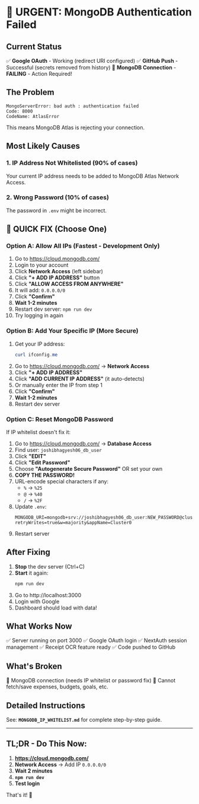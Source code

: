 # 🔴 URGENT: MongoDB Authentication Failed

## Current Status

✅ **Google OAuth** - Working (redirect URI configured)
✅ **GitHub Push** - Successful (secrets removed from history)
🔴 **MongoDB Connection** - **FAILING** - Action Required!

## The Problem

```
MongoServerError: bad auth : authentication failed
Code: 8000
CodeName: AtlasError
```

This means MongoDB Atlas is rejecting your connection.

## Most Likely Causes

### 1. IP Address Not Whitelisted (90% of cases)
Your current IP address needs to be added to MongoDB Atlas Network Access.

### 2. Wrong Password (10% of cases)  
The password in `.env` might be incorrect.

## 🚀 QUICK FIX (Choose One)

### Option A: Allow All IPs (Fastest - Development Only)

1. Go to https://cloud.mongodb.com/
2. Login to your account
3. Click **Network Access** (left sidebar)
4. Click **"+ ADD IP ADDRESS"** button
5. Click **"ALLOW ACCESS FROM ANYWHERE"**
6. It will add: `0.0.0.0/0`
7. Click **"Confirm"**
8. **Wait 1-2 minutes**
9. Restart dev server: `npm run dev`
10. Try logging in again

### Option B: Add Your Specific IP (More Secure)

1. Get your IP address:
   ```powershell
   curl ifconfig.me
   ```
2. Go to https://cloud.mongodb.com/ → **Network Access**
3. Click **"+ ADD IP ADDRESS"**
4. Click **"ADD CURRENT IP ADDRESS"** (it auto-detects)
5. Or manually enter the IP from step 1
6. Click **"Confirm"**
7. **Wait 1-2 minutes**
8. Restart dev server

### Option C: Reset MongoDB Password

If IP whitelist doesn't fix it:

1. Go to https://cloud.mongodb.com/ → **Database Access**
2. Find user: `joshibhagyesh06_db_user`
3. Click **"EDIT"**
4. Click **"Edit Password"**
5. Choose **"Autogenerate Secure Password"** OR set your own
6. **COPY THE PASSWORD!**
7. URL-encode special characters if any:
   - `%` → `%25`
   - `@` → `%40`
   - `/` → `%2F`
8. Update `.env`:
   ```env
   MONGODB_URI=mongodb+srv://joshibhagyesh06_db_user:NEW_PASSWORD@cluster0.neeg76q.mongodb.net/?retryWrites=true&w=majority&appName=Cluster0
   ```
9. Restart server

## After Fixing

1. **Stop** the dev server (Ctrl+C)
2. **Start** it again:
   ```powershell
   npm run dev
   ```
3. Go to http://localhost:3000
4. Login with Google
5. Dashboard should load with data!

## What Works Now

✅ Server running on port 3000
✅ Google OAuth login
✅ NextAuth session management
✅ Receipt OCR feature ready
✅ Code pushed to GitHub

## What's Broken

🔴 MongoDB connection (needs IP whitelist or password fix)
🔴 Cannot fetch/save expenses, budgets, goals, etc.

## Detailed Instructions

See: **`MONGODB_IP_WHITELIST.md`** for complete step-by-step guide.

---

## TL;DR - Do This Now:

1. **https://cloud.mongodb.com/**
2. **Network Access** → Add IP `0.0.0.0/0`
3. **Wait 2 minutes**
4. **`npm run dev`**
5. **Test login**

That's it! 🎉
